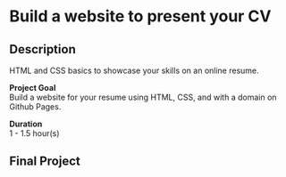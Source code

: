 # Build a website to present your CV <br/>

## Description <br/>
HTML and CSS basics to showcase your skills on an online resume. <br/>

**Project Goal** <br/>
Build a website for your resume using HTML, CSS, and with a domain on Github Pages. <br/>

**Duration**<br/>
1 - 1.5 hour(s) <br/>

## Final Project<br/>
 
 

